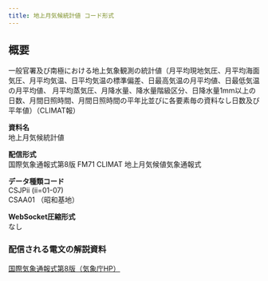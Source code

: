 ```yaml
---
title: 地上月気候統計値 コード形式
---
```


## 概要
一般官署及び南極における地上気象観測の統計値（月平均現地気圧、月平均海面気圧、月平均気温、日平均気温の標準偏差、日最高気温の月平均値、日最低気温の月平均値、
月平均蒸気圧、月降水量、降水量階級区分、日降水量1mm以上の日数、月間日照時間、月間日照時間の平年比並びに各要素毎の資料なし日数及び平年値）（CLIMAT報）

**資料名** <br/>
地上月気候統計値
 
**配信形式** <br/>
国際気象通報式第8版 FM71 CLIMAT 地上月気候値気象通報式

**データ種類コード** <br/>
CSJPii (ii=01-07) <br/>
CSAA01 （昭和基地）

**WebSocket圧縮形式** <br/>
なし

### 配信される電文の解説資料 
[国際気象通報式第8版（気象庁HP）](https://www.jma.go.jp/jma/kishou/books/tsuhoshiki/tsuhoshiki.html)
